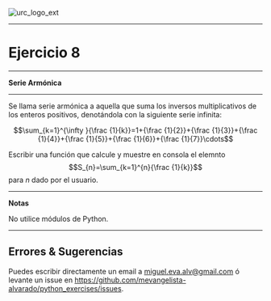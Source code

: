 ![urc_logo_ext](https://github.com/URC-MAC/.github/assets/28746720/1d2b04df-5870-457b-82ab-4eb97ec99e17)
_____

# Ejercicio 8
_____

__Serie Armónica__  

_____

Se llama serie armónica a aquella que suma los inversos multiplicativos de los enteros positivos, denotándola con la siguiente serie infinita:

$$\sum_{k=1}^{\infty }{\frac {1}{k}}=1+{\frac {1}{2}}+{\frac {1}{3}}+{\frac {1}{4}}+{\frac {1}{5}}+{\frac {1}{6}}+{\frac {1}{7}}\cdots$$  

Escribir una función que calcule y muestre en consola el elemnto $$S_{n}=\sum_{k=1}^{n}{\frac {1}{k}}$$ para $n$ dado por el usuario.

____

**Notas**  

No utilice módulos de Python.

_____

## Errores & Sugerencias

Puedes escribir directamente un email a [miguel.eva.alv@gmail.com](mailto:miguel.eva.alv@gmail.com) ó levante un issue en https://github.com/mevangelista-alvarado/python_exercises/issues.

